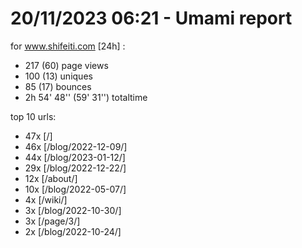 # 20/11/2023 06:21 - Umami report
for www.shifeiti.com [24h] :

 - 217 (60) page views
 - 100 (13) uniques
 - 85 (17) bounces
 - 2h 54' 48'' (59' 31'') totaltime


top 10 urls:
 - 47x [/]
 - 46x [/blog/2022-12-09/]
 - 44x [/blog/2023-01-12/]
 - 29x [/blog/2022-12-22/]
 - 12x [/about/]
 - 10x [/blog/2022-05-07/]
 - 4x [/wiki/]
 - 3x [/blog/2022-10-30/]
 - 3x [/page/3/]
 - 2x [/blog/2022-10-24/]


